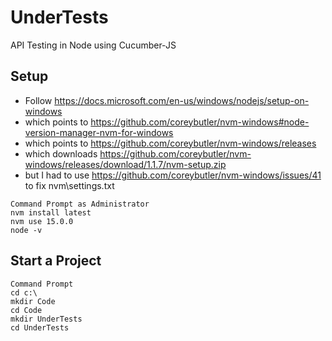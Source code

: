 # UnderTests
API Testing in Node using Cucumber-JS

## Setup
- Follow https://docs.microsoft.com/en-us/windows/nodejs/setup-on-windows 
- which points to https://github.com/coreybutler/nvm-windows#node-version-manager-nvm-for-windows
- which points to https://github.com/coreybutler/nvm-windows/releases
- which downloads https://github.com/coreybutler/nvm-windows/releases/download/1.1.7/nvm-setup.zip
- but I had to use https://github.com/coreybutler/nvm-windows/issues/41 to fix nvm\settings.txt
```
Command Prompt as Administrator
nvm install latest
nvm use 15.0.0
node -v
```

## Start a Project
```
Command Prompt
cd c:\
mkdir Code
cd Code
mkdir UnderTests
cd UnderTests

```

